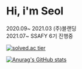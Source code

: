 
# Hi, i'm Seol

2020.09~ 2021.03 (주)블랜딩<br>
2021.07~ SSAFY 6기 진행중<br>

[![solved.ac tier](http://mazassumnida.wtf/api/generate_badge?boj=computer98400)](https://solved.ac/computer98400)

[![Anurag's GitHub stats](https://github-readme-stats.vercel.app/api?username=computer98400&theme=tokyonight&show_icons=true)](https://github.com/computer98400)
